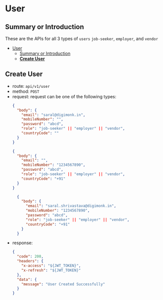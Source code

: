 # User

## Summary or Introduction

These are the APIs for all 3 types of `users` `job-seeker`, `employer`, and `vendor`

- [User](#user)
  - [Summary or Introduction](#summary-or-introduction)
  - [**Create User**](#create-user)

## **Create User**

- route: `api/v1/user`
- method: `POST`
- request: request can be one of the following types:
  ```json
  {
    "body": {
      "email": "saral@digimonk.in",
      "mobileNumber": "",
      "password": "abcd",
      "role": "job-seeker" || "employer" || "vendor",
      "countryCode": ""
    }
  }
  ```
  ```json
  {
    "body": {
      "email": "",
      "mobileNumber": "1234567890",
      "password": "abcd",
      "role": "job-seeker" || "employer" || "vendor",
      "countryCode": "+91"
    }
  }
  ```
  ```json
    {
      "body": {
        "email": "saral.shrivastava@digimonk.in",
        "mobileNumber": "1234567890",
        "password": "abcd",
        "role": "job-seeker" || "employer" || "vendor",
        "countryCode": "+91"
      }
    }
  ```
- response:
  ```json
  {
    "code": 200,
    "headers": {
      "x-access": "${JWT_TOKEN}",
      "x-refresh": "${JWT_TOKEN}"
    },
    "data": {
      "message": "User Created Successfully"
    }
  }
  ```
